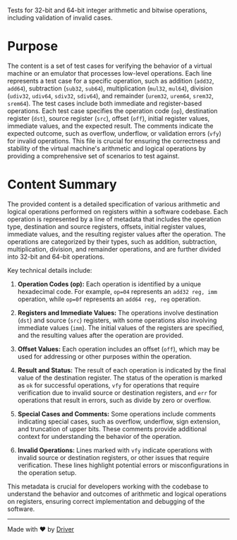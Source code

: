 <!--------------------------------------------------------------------------------->
<!-- IMPORTANT: This file is auto-generated by Driver (https://driver.ai). -------->
<!-- Manual edits may be overwritten on future commits. --------------------------->
<!--------------------------------------------------------------------------------->

Tests for 32-bit and 64-bit integer arithmetic and bitwise operations, including validation of invalid cases.

# Purpose
The content is a set of test cases for verifying the behavior of a virtual machine or an emulator that processes low-level operations. Each line represents a test case for a specific operation, such as addition (`add32`, `add64`), subtraction (`sub32`, `sub64`), multiplication (`mul32`, `mul64`), division (`udiv32`, `udiv64`, `sdiv32`, `sdiv64`), and remainder (`urem32`, `urem64`, `srem32`, `srem64`). The test cases include both immediate and register-based operations. Each test case specifies the operation code (`op`), destination register (`dst`), source register (`src`), offset (`off`), initial register values, immediate values, and the expected result. The comments indicate the expected outcome, such as overflow, underflow, or validation errors (`vfy`) for invalid operations. This file is crucial for ensuring the correctness and stability of the virtual machine's arithmetic and logical operations by providing a comprehensive set of scenarios to test against.
# Content Summary
The provided content is a detailed specification of various arithmetic and logical operations performed on registers within a software codebase. Each operation is represented by a line of metadata that includes the operation type, destination and source registers, offsets, initial register values, immediate values, and the resulting register values after the operation. The operations are categorized by their types, such as addition, subtraction, multiplication, division, and remainder operations, and are further divided into 32-bit and 64-bit operations.

Key technical details include:

1. **Operation Codes (op):** Each operation is identified by a unique hexadecimal code. For example, `op=04` represents an `add32 reg, imm` operation, while `op=0f` represents an `add64 reg, reg` operation.

2. **Registers and Immediate Values:** The operations involve destination (`dst`) and source (`src`) registers, with some operations also involving immediate values (`imm`). The initial values of the registers are specified, and the resulting values after the operation are provided.

3. **Offset Values:** Each operation includes an offset (`off`), which may be used for addressing or other purposes within the operation.

4. **Result and Status:** The result of each operation is indicated by the final value of the destination register. The status of the operation is marked as `ok` for successful operations, `vfy` for operations that require verification due to invalid source or destination registers, and `err` for operations that result in errors, such as divide by zero or overflow.

5. **Special Cases and Comments:** Some operations include comments indicating special cases, such as overflow, underflow, sign extension, and truncation of upper bits. These comments provide additional context for understanding the behavior of the operation.

6. **Invalid Operations:** Lines marked with `vfy` indicate operations with invalid source or destination registers, or other issues that require verification. These lines highlight potential errors or misconfigurations in the operation setup.

This metadata is crucial for developers working with the codebase to understand the behavior and outcomes of arithmetic and logical operations on registers, ensuring correct implementation and debugging of the software.

---
Made with ❤️ by [Driver](https://www.driver.ai/)